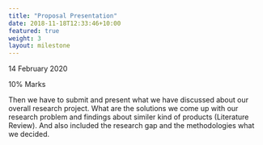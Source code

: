 ```yaml
---
title: "Proposal Presentation"
date: 2018-11-18T12:33:46+10:00
featured: true
weight: 3
layout: milestone
---
```


14 February 2020

10% Marks

Then we have to submit and present what we have discussed about our overall research project. What are the solutions we come up with our research problem and findings about similer kind of products (Literature Review). And also included the research gap and the methodologies what we decided.
